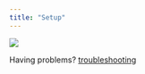 ```yaml
---
title: "Setup"
---
```


![](/notes/images/obsidian-settings.png)


Having problems? [troubleshooting](notes/troubleshooting.md)